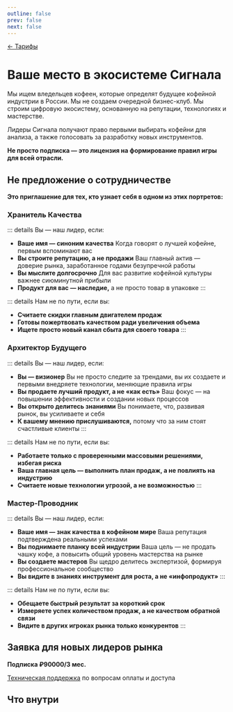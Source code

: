 ```yaml
---
outline: false
prev: false
next: false
---
```


[← Тарифы](/brew/membership)

# Ваше место в экосистеме Сигнала

Мы ищем вледельцев кофеен, которые определят будущее кофейной индустрии в России. Мы не создаем очередной бизнес-клуб. Мы строим цифровую экосистему, основанную на репутации, технологиях и мастерстве.

Лидеры Сигнала получают право первыми выбирать кофейни для анализа, а также голосовать за разработку новых инструментов. 

**Не просто подписка — это лицензия на формирование правил игры для всей отрасли.**

## Не предложение о сотрудничестве

**Это приглашение для тех, кто узнает себя в одном из этих портретов:**

### Хранитель Качества

::: details Вы — наш лидер, если:
* **Ваше имя — синоним качества** Когда говорят о лучшей кофейне, первым вспоминают вас
* **Вы строите репутацию, а не продажи** Ваш главный актив — доверие рынка, заработанное годами безупречной работы
* **Вы мыслите долгосрочно** Для вас развитие кофейной культуры важнее сиюминутной прибыли
* **Продукт для вас — наследие,** а не просто товар в упаковке
:::

::: details Нам не по пути, если вы:
* **Считаете скидки главным двигателем продаж**
* **Готовы пожертвовать качеством ради увеличения объема**
* **Ищете просто новый канал сбыта для своего товара**
:::

### Архитектор Будущего

::: details Вы — наш лидер, если:
* **Вы — визионер** Вы не просто следите за трендами, вы их создаете и первыми внедряете технологии, меняющие правила игры
* **Вы продаете лучший продукт, а не «как есть»** Ваш фокус — на повышении эффективности и создании новых процессов
* **Вы открыто делитесь знаниями** Вы понимаете, что, развивая рынок, вы усиливаете и себя
* **К вашему мнению прислушиваются,** потому что за ним стоят счастливые клиенты
:::

::: details Нам не по пути, если вы:
* **Работаете только с проверенными массовыми решениями, избегая риска**
* **Ваша главная цель — выполнить план продаж, а не повлиять на индустрию**
* **Считаете новые технологии угрозой, а не возможностью**
:::

### Мастер-Проводник

::: details Вы — наш лидер, если:
* **Ваше имя — знак качества в кофейном мире** Ваша репутация подтверждена реальными успехами
* **Вы поднимаете планку всей индустрии** Ваша цель — не продать чашку кофе, а повысить общий уровень мастерства на рынке
* **Вы создаете мастеров** Вы щедро делитесь экспертизой, формируя профессиональное сообщество
* **Вы видите в знаниях инструмент для роста, а не «инфопродукт»**
:::

::: details Нам не по пути, если вы:
* **Обещаете быстрый результат за короткий срок**
* **Измеряете успех количеством продаж, а не качеством обратной связи**
* **Видите в других игроках рынка только конкурентов**
:::

## Заявка для новых лидеров рынка

**Подписка ₽90000/3 мес.**

<PartnerForm />

[Техническая поддержка](https://t.me/Anna_runScale) по вопросам оплаты и доступа

## Что внутри

<TariffFeaturesLeader />
